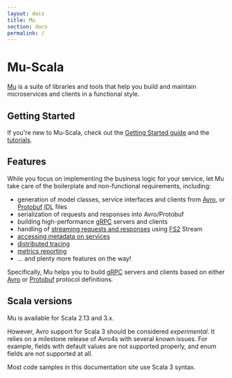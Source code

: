 ```yaml
---
layout: docs
title: Mu
section: docs
permalink: /
---
```


# Mu-Scala

[Mu] is a suite of libraries and tools that help you build and maintain
microservices and clients in a functional style.

## Getting Started

If you're new to Mu-Scala, check out the [Getting Started
guide](getting-started) and the [tutorials](tutorials).

## Features

While you focus on implementing the business logic for your service, let Mu take
care of the boilerplate and non-functional requirements, including:

* generation of model classes, service interfaces and clients from [Avro],
  or [Protobuf] <abbr title="Interface definition language">IDL</abbr>
  files
* serialization of requests and responses into Avro/Protobuf
* building high-performance [gRPC] servers and clients
* handling of [streaming requests and responses](guides/grpc-streaming) using [FS2] Stream
* [accessing metadata on services](guides/accessing-metadata)
* [distributed tracing](guides/distributed-tracing)
* [metrics reporting](guides/metrics-reporting)
* ... and plenty more features on the way!

Specifically, Mu helps you to build [gRPC] servers and clients based on either
[Avro] or [Protobuf] protocol definitions.

## Scala versions

Mu is available for Scala 2.13 and 3.x.

However, Avro support for Scala 3 should be considered *experimental*. It relies
on a milestone release of Avro4s with several known issues. For example, fields
with default values are not supported properly, and enum fields are not
supported at all.

Most code samples in this documentation site use Scala 3 syntax.

[Avro]: https://avro.apache.org/
[FS2]: https://github.com/typelevel/fs2
[gRPC]: https://grpc.io/
[Mu]: https://github.com/higherkindness/mu-scala
[Protobuf]: https://developers.google.com/protocol-buffers

